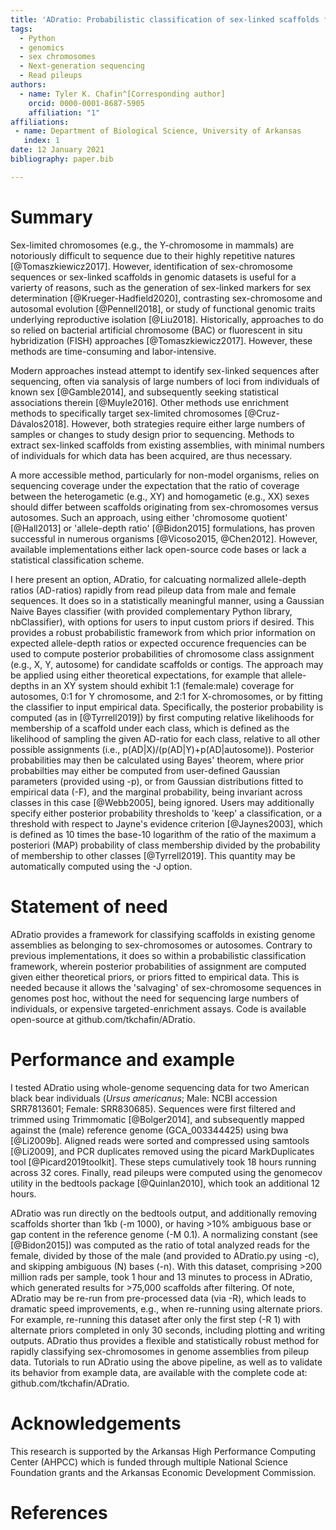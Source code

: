 ```yaml
---
title: 'ADratio: Probabilistic classification of sex-linked scaffolds from pileup data'
tags:
  - Python
  - genomics
  - sex chromosomes
  - Next-generation sequencing
  - Read pileups
authors:
  - name: Tyler K. Chafin^[Corresponding author]
    orcid: 0000-0001-8687-5905
    affiliation: "1" 
affiliations:
 - name: Department of Biological Science, University of Arkansas
   index: 1
date: 12 January 2021
bibliography: paper.bib

---
```


# Summary

Sex-limited chromosomes (e.g., the Y-chromosome in mammals) are notoriously difficult to sequence due to their highly repetitive natures [@Tomaszkiewicz2017]. However, identification of sex-chromosome sequences or sex-linked scaffolds in genomic datasets is useful for a varierty of reasons, such as the generation of sex-linked markers for sex determination [@Krueger-Hadfield2020], contrasting sex-chromosome and autosomal evolution [@Pennell2018], or study of functional genomic traits underlying reproductive isolation [@Liu2018]. Historically, approaches to do so relied on bacterial artificial chromosome (BAC) or fluorescent in situ hybridization (FISH) approaches [@Tomaszkiewicz2017]. However, these methods are time-consuming and labor-intensive. 

Modern approaches instead attempt to identify sex-linked sequences after sequencing, often via sanalysis of large numbers of loci from individuals of known sex [@Gamble2014], and subsequently seeking statistical associations therein [@Muyle2016]. Other methods use enrichment methods to specifically target sex-limited chromosomes [@Cruz-Dávalos2018]. However, both strategies require either large numbers of samples or changes to study design prior to sequencing. Methods to extract sex-linked scaffolds from existing assemblies, with minimal numbers of individuals for which data has been acquired, are thus necessary.

A more accessible method, particularly for non-model organisms, relies on sequencing coverage under the expectation that the ratio of coverage between the heterogametic (e.g., XY) and homogametic (e.g., XX) sexes should differ between scaffolds originating from sex-chromosomes versus autosomes. Such an approach, using either 'chromosome quotient' [@Hall2013] or 'allele-depth ratio' [@Bidon2015] formulations, has proven successful in numerous organisms [@Vicoso2015, @Chen2012]. However, available implementations either lack open-source code bases or lack a statistical classification scheme. 

I here present an option, ADratio, for calcuating normalized allele-depth ratios (AD-ratios) rapidly from read pileup data from male and female sequences. It does so in a statistically meaningful manner, using a Gaussian Naive Bayes classifier (with provided complementary Python library, nbClassifier), with options for users to input custom priors if desired. This provides a robust probabilistic framework from which prior information on expected allele-depth ratios or expected occurence frequencies can be used to compute posterior probabilities of chromosome class assignment (e.g., X, Y, autosome) for candidate scaffolds or contigs. The approach may be applied using either theoretical expectations, for example that allele-depths in an XY system should exhibit 1:1 (female:male) coverage for autosomes, 0:1 for Y chromosome, and 2:1 for X-chromosomes, or by fitting the classifier to input empirical data. Specifically, the posterior probability is computed (as in [@Tyrrell2019]) by first computing relative likelihoods for membership of a scaffold under each class, which is defined as the likelihood of sampling the given AD-ratio for each class, relative to all other possible assignments (i.e., p(AD|X)/(p(AD|Y)+p(AD|autosome)). Posterior probabilities may then be calculated using Bayes' theorem, where prior probabilties may either be computed from user-defined Gaussian parameters (provided using -p), or from Gaussian distributions fitted to empirical data (-F), and the marginal probability, being invariant across classes in this case [@Webb2005], being ignored. Users may additionally specify either posterior probability thresholds to 'keep' a classification, or a threshold with respect to Jayne's evidence criterion [@Jaynes2003], which is defined as 10 times the base-10 logarithm of the ratio of the maximum a posteriori (MAP) probability of class membership divided by the probability of membership to other classes [@Tyrrell2019]. This quantity may be automatically computed using the -J option.


# Statement of need
ADratio provides a framework for classifying scaffolds in existing genome assemblies as belonging to sex-chromosomes or autosomes. Contrary to previous implementations, it does so within a probabilistic classification framework, wherein posterior probabilities of assignment are computed given either theoretical priors, or priors fitted to empirical data. This is needed because it allows the 'salvaging' of sex-chromosome sequences in genomes post hoc, without the need for sequencing large numbers of individuals, or expensive targeted-enrichment assays. Code is available open-source at github.com/tkchafin/ADratio. 


# Performance and example
I tested ADratio using whole-genome sequencing data for two American black bear individuals (<i>Ursus americanus</i>; Male: NCBI accession SRR7813601; Female: SRR830685). Sequences were first filtered and trimmed using Trimmomatic [@Bolger2014], and subsequently mapped against the (male) reference genome (GCA_003344425) using bwa [@Li2009b]. Aligned reads were sorted and compressed using samtools [@Li2009], and PCR duplicates removed using the picard MarkDuplicates tool [@Picard2019toolkit]. These steps cumulatively took 18 hours running across 32 cores. Finally, read pileups were computed using the genomecov utility in the bedtools package [@Quinlan2010], which took an additional 12 hours.

ADratio was run directly on the bedtools output, and additionally removing scaffolds shorter than 1kb (-m 1000), or having >10% ambiguous base or gap content in the reference genome (-M 0.1). A normalizing constant (see [@Bidon2015]) was computed as the ratio of total analyzed reads for the female, divided by those of the male (and provided to ADratio.py using -c), and skipping ambiguous (N) bases (-n). With this dataset, comprising >200 million rads per sample, took 1 hour and 13 minutes to process in ADratio, which generated results for >75,000 scaffolds after filtering. Of note, ADratio may be re-run from pre-processed data (via -R), which leads to dramatic speed improvements, e.g., when re-running using alternate priors. For example, re-running this dataset after only the first step (-R 1) with alternate priors completed in only 30 seconds, including plotting and writing outputs. ADratio thus provides a flexible and statistically robust method for rapidly classifying sex-chromosomes in genome assemblies from pileup data. Tutorials to run ADratio using the above pipeline, as well as to validate its behavior from example data, are available with the complete code at: github.com/tkchafin/ADratio. 


# Acknowledgements

This research is supported by the Arkansas High Performance Computing Center (AHPCC) which is funded through multiple National Science Foundation grants and the Arkansas Economic Development Commission.

# References
